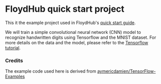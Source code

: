 # FloydHub quick start project

This it the example project used in FloydHub's [quick start guide](http://docs.floydhub.com/getstarted/quick_start).

We will train a simple convolutional neural network (CNN) model to recognize handwritten digits using Tensorflow and the MNIST dataset. For more details on the data and the model, please refer to the [Tensorflow tutorial](https://www.tensorflow.org/get_started/mnist/pros).

### Credits

The example code used here is derived from [aymericdamien/TensorFlow-Examples](https://github.com/aymericdamien/TensorFlow-Examples)

